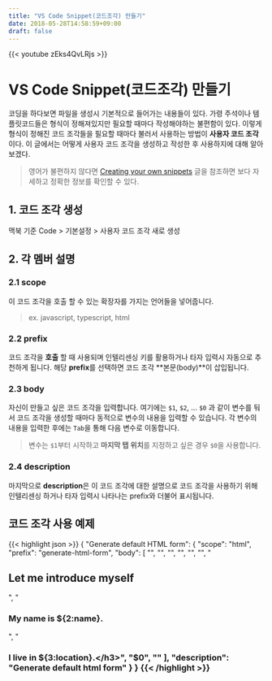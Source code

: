 ```yaml
---
title: "VS Code Snippet(코드조각) 만들기"
date: 2018-05-28T14:58:59+09:00
draft: false
---
```


{{< youtube zEks4QvLRjs >}}

# VS Code Snippet(코드조각) 만들기

코딩을 하다보면 파일을 생성시 기본적으로 들어가는 내용들이 있다.
가령 주석이나 템플릿코드들은 형식이 정해져있지만 필요할 때마다 작성해야하는 불편함이 있다.
이렇게 형식이 정해진 코드 조각들을 필요할 때마다 불러서 사용하는 방법이 **사용자 코드 조각**이다.
이 글에서는 어떻게 사용자 코드 조각을 생성하고 작성한 후 사용하지에 대해 알아보겠다.

> 영어가 불편하지 않다면 [Creating your own snippets][1] 글을 참조하면 보다 자세하고 정확한 정보를 확인할 수 있다.

## 1. 코드 조각 생성

맥북 기준
Code > 기본설정 > 사용자 코드 조각
새로 생성

## 2. 각 멤버 설명

### 2.1 scope

이 코드 조각을 호출 할 수 있는 확장자를 가지는 언어들을 넣어줍니다.

> ex. javascript, typescript, html

### 2.2 prefix

코드 조각을 **호출** 할 때 사용되며 인텔리센싱 키를 활용하거나 타자 입력시 자동으로 추천하게 됩니다. 해당 **prefix**를 선택하면 코드 조각 **본문(body)**이 삽입됩니다.

### 2.3 body

자신이 만들고 싶은 코드 조각을 입력합니다. 여기에는 `$1`, `$2`, ... `$0` 과 같이 변수를 둬서 코드 조각을 생성할 때마다 동적으로 변수의 내용을 입력할 수 있습니다. 각 변수의 내용을 입력한 후에는 `Tab`을 통해 다음 변수로 이동합니다.

> 변수는 `$1`부터 시작하고 **마지막 탭 위치**를 지정하고 싶은 경우 `$0`을 사용합니다.

### 2.4 description

마지막으로 **description**은 이 코드 조각에 대한 설명으로 코드 조각을 사용하기 위해 인텔리센싱 하거나 타자 입력시 나타나는 prefix와 더불어 표시됩니다.

## 코드 조각 사용 예제

{{< highlight json >}}
{
    "Generate default HTML form": {
		"scope": "html",
		"prefix": "generate-html-form",
		"body": [
			"<!DOCTYPE html>",
			"<html>",
			"<head>",
			"<title>${1:title name}</title>",
			"</head>",
			"<body>",
				"<h2>Let me introduce myself</h2>",
				"<h3>My name is ${2:name}.</h3>",
				"<h3>I live in ${3:location}.</h3>",
				"$0",
			"</body>"
		],
		"description": "Generate default html form"
	}
}
{{< /highlight >}}

[1]: https://code.visualstudio.com/docs/editor/userdefinedsnippets
